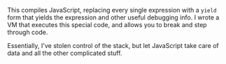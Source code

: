 This compiles JavaScript, replacing every single expression with a
`yield` form that yields the expression and other useful debugging
info. I wrote a VM that executes this special code, and allows you to
break and step through code.

Essentially, I've stolen control of the stack, but let JavaScript take
care of data and all the other complicated stuff.